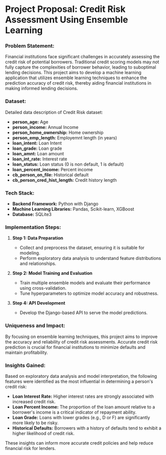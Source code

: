 # **Project Proposal: Credit Risk Assessment Using Ensemble Learning**

### **Problem Statement:**

Financial institutions face significant challenges in accurately assessing the credit risk of potential borrowers. Traditional credit scoring models may not fully capture the complexities of borrower behavior, leading to suboptimal lending decisions. This project aims to develop a machine learning application that utilizes ensemble learning techniques to enhance the prediction accuracy of credit risk, thereby aiding financial institutions in making informed lending decisions.

### **Dataset:**

Detailed data description of Credit Risk dataset:

- **person_age:** Age
- **person_income:** Annual Income
- **person_home_ownership:** Home ownership
- **person_emp_length:** Employemnt length (in years)
- **loan_intent:** Loan Intent
- **loan_grade:** Loan grade
- **loan_amnt:** Loan amount
- **loan_int_rate:** Interest rate
- **loan_status:** Loan status (0 is non default, 1 is default)
- **loan_percent_income:** Percent income
- **cb_person_on_file:** Historical default
- **cb_person_cred_hist_length:** Credit history length

### **Tech Stack:**

- **Backend Framework:** Python with Django
- **Machine Learning Libraries:** Pandas, Scikit-learn, XGBoost
- **Database:** SQLite3

### **Implementation Steps:**

1. **Step 1: Data Preparation**
   - Collect and preprocess the dataset, ensuring it is suitable for modeling.
   - Perform exploratory data analysis to understand feature distributions and relationships.

2. **Step 2: Model Training and Evaluation**
   - Train multiple ensemble models and evaluate their performance using cross-validation.
   - Tune hyperparameters to optimize model accuracy and robustness.

3. **Step 4: API Development**
   - Develop the Django-based API to serve the model predictions.

### **Uniqueness and Impact:**

By focusing on ensemble learning techniques, this project aims to improve the accuracy and reliability of credit risk assessments. Accurate credit risk prediction is crucial for financial institutions to minimize defaults and maintain profitability.

### **Insights Gained:**

Based on exploratory data analysis and model interpretation, the following features were identified as the most influential in determining a person's credit risk:

- **Loan Interest Rate:** Higher interest rates are strongly associated with increased credit risk.
- **Loan Percent Income:** The proportion of the loan amount relative to a borrower's income is a critical indicator of repayment ability.
- **Loan Grade:** Loans with lower grades (e.g., D or F) are significantly more likely to be risky.
- **Historical Defaults:** Borrowers with a history of defaults tend to exhibit a higher likelihood of credit risk.

These insights can inform more accurate credit policies and help reduce financial risk for lenders.